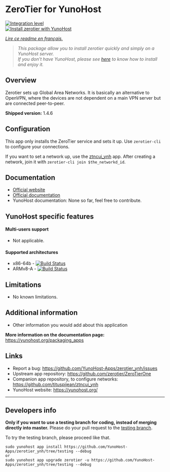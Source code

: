 # ZeroTier for YunoHost

[![Integration level](https://dash.yunohost.org/integration/zerotier.svg)](https://dash.yunohost.org/appci/app/zerotier)  
[![Install zerotier with YunoHost](https://install-app.yunohost.org/install-with-yunohost.png)](https://install-app.yunohost.org/?app=zerotier)

*[Lire ce readme en français.](./README_fr.md)*

> *This package allow you to install zerotier quickly and simply on a YunoHost server.  
If you don't have YunoHost, please see [here](https://yunohost.org/#/install) to know how to install and enjoy it.*

## Overview
Zerotier sets up Global Area Networks. It is basically an alternative to OpenVPN, where the devices are not dependent on a main VPN server but are connected peer-to-peer.

**Shipped version:** 1.4.6

## Configuration

This app only installs the ZeroTier service and sets it up. Use `zerotier-cli` to configure your connections.

If you want to set a network up, use the [ztncui_ynh](https://github.com/tituspijean/ztncui_ynh) app.
After creating a network, join it with `zerotier-cli join $the_networkd_id`.

## Documentation

 * [Official website](https://www.zerotier.com)
 * [Official documentation](https://www.zerotier.com/manual/)
 * YunoHost documentation: None so far, feel free to contribute.

## YunoHost specific features

#### Multi-users support

 * Not applicable.

#### Supported architectures

* x86-64b - [![Build Status](https://ci-apps.yunohost.org/ci/logs/zerotier%20%28Apps%29.svg)](https://ci-apps.yunohost.org/ci/apps/zerotier/)
* ARMv8-A - [![Build Status](https://ci-apps-arm.yunohost.org/ci/logs/zerotier%20%28Apps%29.svg)](https://ci-apps-arm.yunohost.org/ci/apps/zerotier/)

## Limitations

* No known limitations.

## Additional information

* Other information you would add about this application

**More information on the documentation page:**  
https://yunohost.org/packaging_apps

## Links

 * Report a bug: https://github.com/YunoHost-Apps/zerotier_ynh/issues
 * Upstream app repository: https://github.com/zerotier/ZeroTierOne
 * Companion app repository, to configure networks: https://github.com/tituspijean/ztncui_ynh
 * YunoHost website: https://yunohost.org/

---

Developers info
----------------

**Only if you want to use a testing branch for coding, instead of merging directly into master.**
Please do your pull request to the [testing branch](https://github.com/YunoHost-Apps/zerotier_ynh/tree/testing).

To try the testing branch, please proceed like that.
```
sudo yunohost app install https://github.com/YunoHost-Apps/zerotier_ynh/tree/testing --debug
or
sudo yunohost app upgrade zerotier -u https://github.com/YunoHost-Apps/zerotier_ynh/tree/testing --debug
```
